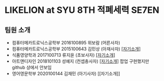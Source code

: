 # LIKELION at SYU 8TH 적폐세력 SE7EN
## 팀원 소개
- 컴퓨터메카트로닉스공학부 2016100895 위보람 (어른사자)
- 컴퓨터메카트로닉스공학부 2015100643 김민상
(아재사자) [[자기소개]](https://syulion8th.github.io/SE7EN/minsang.html)
- 식품영양학과 2017100713 류지윤 (초보사자) [[자기소개]](https://syulion8th.github.io/SE7EN/류지윤/jiyun.html)
- 아트앤디자인 2018101103 성예지 (컨셉충사자) [[자기소개]](https://syulion8th.github.io/SE7EN/성예지/index.html) 팝업 구현했지만 github 상에서 안보임
- 영어영문학부 2020100144 김재민 (아기사자) [[자기소개]]
